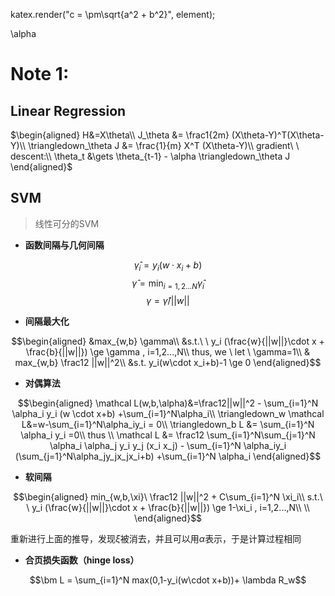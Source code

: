 <script type="text/javascript" async src="https://cdn.mathjax.org/mathjax/latest/MathJax.js?config=TeX-MML-AM_CHTML"> </script>

<link rel="stylesheet" href="https://cdnjs.cloudflare.com/ajax/libs/KaTeX/0.9.0/katex.min.css" integrity="sha384-TEMocfGvRuD1rIAacqrknm5BQZ7W7uWitoih+jMNFXQIbNl16bO8OZmylH/Vi/Ei" crossorigin="anonymous">
<script src="https://cdnjs.cloudflare.com/ajax/libs/KaTeX/0.9.0/katex.min.js" integrity="sha384-jmxIlussZWB7qCuB+PgKG1uLjjxbVVIayPJwi6cG6Zb4YKq0JIw+OMnkkEC7kYCq" crossorigin="anonymous"></script>

katex.render("c = \\pm\\sqrt{a^2 + b^2}", element);

<span class="katex">\alpha</span>

# Note 1:

## Linear Regression



$\begin{aligned}
H&=X\theta\\
J_\theta &= \frac1{2m} (X\theta-Y)^T(X\theta-Y)\\
\triangledown_\theta J &= \frac{1}{m} X^T (X\theta-Y)\\
gradient\ \ descent:\\
\theta_t &\gets \theta_{t-1} - \alpha \triangledown_\theta J 
\end{aligned}$


## SVM

>线性可分的SVM

- **函数间隔与几何间隔**

$$\hat\gamma_i = y_i (w \cdot x_i + b)$$
$$\hat \gamma  = \min_{i=1,2...N} \hat \gamma_i $$
$$ \gamma= \hat \gamma / ||w||  $$

- **间隔最大化**

$$\begin{aligned}
&max_{w,b}  \gamma\\
&s.t.\ \ y_i (\frac{w}{||w||}\cdot x + \frac{b}{||w||}) \ge \gamma , i=1,2...,N\\
thus, we \ let \ \gamma=1\\
& max_{w,b} \frac12 ||w||^2\\
&s.t. y_i(w\cdot x_i+b)-1 \ge 0
\end{aligned}$$

- **对偶算法**

$$\begin{aligned}
\mathcal L(w,b,\alpha)&=\frac12||w||^2 - \sum_{i=1}^N \alpha_i y_i (w \cdot x+b) +\sum_{i=1}^N\alpha_i\\
\triangledown_w \mathcal L&=w-\sum_{i=1}^N\alpha_iy_i = 0\\
\triangledown_b L &= \sum_{i=1}^N \alpha_i y_i =0\\
thus \\
\mathcal L &= \frac12 \sum_{i=1}^N\sum_{j=1}^N \alpha_i \alpha_j y_i y_j (x_i x_j) - \sum_{i=1}^N \alpha_iy_i (\sum_{j=1}^N\alpha_jy_jx_jx_i+b) +\sum_{i=1}^N \alpha_i 
\end{aligned}$$

- **软间隔**

$$\begin{aligned}
min_{w,b,\xi}\  \frac12 ||w||^2 + C\sum_{i=1}^N \xi_i\\
s.t.\ \ y_i (\frac{w}{||w||}\cdot x + \frac{b}{||w||}) \ge 1-\xi_i , i=1,2...,N\\
\\
\end{aligned}$$

重新进行上面的推导，发现$\xi$被消去，并且可以用$\alpha$表示，于是计算过程相同

- **合页损失函数（hinge loss）**

$$\bm L = \sum_{i=1}^N max(0,1-y_i(w\cdot x+b))+ \lambda R_w$$








